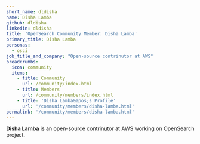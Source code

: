 ```yaml
---
short_name: dldisha
name: Disha Lamba
github: dldisha
linkedin: dldisha
title: 'OpenSearch Community Member: Disha Lamba'
primary_title: Disha Lamba
personas:
  - osci
job_title_and_company: "Open-source contrinutor at AWS"
breadcrumbs:
  icon: community
  items:
    - title: Community
      url: /community/index.html
    - title: Members
      url: /community/members/index.html
    - title: 'Disha Lamba&apos;s Profile'
      url: '/community/members/disha-lamba.html'
permalink: '/community/members/disha-lamba.html'
---
```


**Disha Lamba** is an open-source contrinutor at AWS working on OpenSearch project.
